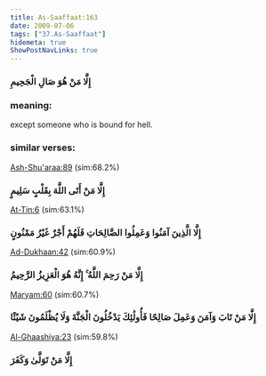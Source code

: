 ```yaml
---
title: As-Saaffaat:163
date: 2009-07-06
tags: ["37.As-Saaffaat"]
hidemeta: true 
ShowPostNavLinks: true 
---
```

### إِلَّا مَنْ هُوَ صَالِ الْجَحِيمِ
### meaning: 
except someone who is bound for hell.
### similar verses: 

[Ash-Shu'araa:89](/26/89) (sim:68.2%)

### إِلَّا مَنْ أَتَى اللَّهَ بِقَلْبٍ سَلِيمٍ

[At-Tin:6](/95/6) (sim:63.1%)

### إِلَّا الَّذِينَ آمَنُوا وَعَمِلُوا الصَّالِحَاتِ فَلَهُمْ أَجْرٌ غَيْرُ مَمْنُونٍ

[Ad-Dukhaan:42](/44/42) (sim:60.9%)

### إِلَّا مَنْ رَحِمَ اللَّهُ ۚ إِنَّهُ هُوَ الْعَزِيزُ الرَّحِيمُ

[Maryam:60](/19/60) (sim:60.7%)

### إِلَّا مَنْ تَابَ وَآمَنَ وَعَمِلَ صَالِحًا فَأُولَٰئِكَ يَدْخُلُونَ الْجَنَّةَ وَلَا يُظْلَمُونَ شَيْئًا

[Al-Ghaashiya:23](/88/23) (sim:59.8%)

### إِلَّا مَنْ تَوَلَّىٰ وَكَفَرَ
